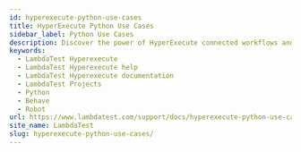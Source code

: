```yaml
---
id: hyperexecute-python-use-cases
title: HyperExecute Python Use Cases
sidebar_label: Python Use Cases
description: Discover the power of HyperExecute connected workflows and how testers or developers can leverage it for their daily autoamtion testing of their organization features.
keywords:
  - LambdaTest Hyperexecute
  - LambdaTest Hyperexecute help
  - LambdaTest Hyperexecute documentation
  - LambdaTest Projects
  - Python
  - Behave
  - Robot
url: https://www.lambdatest.com/support/docs/hyperexecute-python-use-cases/
site_name: LambdaTest
slug: hyperexecute-python-use-cases/
---
```


<script type="application/ld+json"
      dangerouslySetInnerHTML={{ __html: JSON.stringify({
       "@context": "https://schema.org",
        "@type": "BreadcrumbList",
        "itemListElement": [{
          "@type": "ListItem",
          "position": 1,
          "name": "Home",
          "item": "https://www.lambdatest.com"
        },{
          "@type": "ListItem",
          "position": 2,
          "name": "Support",
          "item": "https://www.lambdatest.com/support/docs/"
        },{
          "@type": "ListItem",
          "position": 3,
          "name": "HyperExecute Python Use Cases",
          "item": "https://www.lambdatest.com/support/docs/hyperexecute-python-use-cases/"
        }]
      })
    }}
></script>